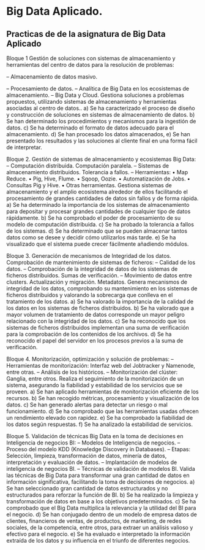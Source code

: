 # Big Data Aplicado.
## Practicas de de la asignatura de Big Data Aplicado

Bloque 1
Gestión de soluciones con sistemas de almacenamiento y herramientas del centro de datos para la resolución de problemas:

– Almacenamiento de datos masivo.

– Procesamiento de datos.
– Analítica de Big Data en los ecosistemas de almacenamiento.
– Big Data y Cloud.
Gestiona soluciones a problemas propuestos, utilizando sistemas de almacenamiento y herramientas asociadas al centro de datos..
a) Se ha caracterizado el proceso de diseño y construcción de soluciones en sistemas de almacenamiento de datos.
b) Se han determinado los procedimientos y mecanismos para la ingestión de datos.
c) Se ha determinado el formato de datos adecuado para el almacenamiento.
d) Se han procesado los datos almacenados,
e) Se han presentado los resultados y las soluciones al cliente final en una forma fácil de interpretar.
 
Bloque 2.
Gestión de sistemas de almacenamiento y ecosistemas Big Data:
– Computación distribuida. Computación paralela.
– Sistemas de almacenamiento distribuidos. Tolerancia a fallos.
– Herramientas:
• Map Reduce.
• Pig, Hive, Flume.
• Sqoop, Oozie.
• Automatización de Jobs.
• Consultas Pig y Hive.
• Otras herramientas.
Gestiona sistemas de almacenamiento y el amplio ecosistema alrededor de ellos facilitando el procesamiento de grandes cantidades de datos sin fallos y de forma rápida.
a) Se ha determinado la importancia de los sistemas de almacenamiento para depositar y procesar grandes cantidades de cualquier tipo de datos rápidamente.
b) Se ha comprobado el poder de procesamiento de su modelo de computación distribuida.
c) Se ha probado la tolerancia a fallos de los sistemas.
d) Se ha determinado que se pueden almacenar tantos datos como se desee y decidir cómo utilizarlos más tarde.
e) Se ha visualizado que el sistema puede crecer fácilmente añadiendo módulos.

Bloque 3.
Generación de mecanismos de Integridad de los datos. Comprobación de mantenimiento de sistemas de ficheros:
– Calidad de los datos.
– Comprobación de la integridad de datos de los sistemas de ficheros distribuidos. Sumas de verificación.
– Movimiento de datos entre clusters. Actualización y migración. Metadatos.
Genera mecanismos de integridad de los datos, comprobando su mantenimiento en los sistemas de ficheros distribuidos y valorando la sobrecarga que conlleva en el tratamiento de los datos.
a) Se ha valorado la importancia de la calidad de los datos en los sistemas de ficheros distribuidos.
b) Se ha valorado que a mayor volumen de tratamiento de datos corresponde un mayor peligro relacionado con la integridad de los datos.
c) Se ha reconocido que los sistemas de ficheros distribuidos implementan una suma de verificación para la comprobación de los contenidos de los archivos.
d) Se ha reconocido el papel del servidor en los procesos previos a la suma de verificación.

Bloque 4.
Monitorización, optimización y solución de problemas:
– Herramientas de monitorización: Interfaz web del Jobtracker y Namenode, entre otras.
– Análisis de los históricos.
– Monitorización del clúster: Ganglia, entre otros.
Realiza el seguimiento de la monitorización de un sistema, asegurando la fiabilidad y estabilidad de los servicios que se proveen.
a) Se han aplicado herramientas de monitorización eficiente de los recursos.
b) Se han recogido métricas, procesamiento y visualización de los datos.
c) Se han generado alertas para detectar un riesgo o mal funcionamiento.
d) Se ha comprobado que las herramientas usadas ofrecen un rendimiento elevado con rapidez.
e) Se ha comprobado la fiabilidad de los datos según respuestas.
f) Se ha analizado la estabilidad de servicios.

Bloque 5.
Validación de técnicas Big Data en la toma de decisiones en Inteligencia de negocios BI:
– Modelos de Inteligencia de negocios.
– Proceso del modelo KDD (Knowledge Discovery in Databases).
– Etapas: Selección, limpieza, transformación de datos, minería de datos, interpretación y evaluación de datos.
– Implantación de modelos de inteligencia de negocios BI.
– Técnicas de validación de modelos BI.
Valida las técnicas de Big Data para transformar una gran cantidad de datos en información significativa, facilitando la toma de decisiones de negocios.
a) Se han seleccionado gran cantidad de datos estructurados y no estructurados para reforzar la función de BI.
b) Se ha realizado la limpieza y transformación de datos en base a los objetivos predeterminados.
c) Se ha comprobado que el Big Data multiplica la relevancia y la utilidad del BI para el negocio.
d) Se han conjugado dentro de un modelo de empresa datos de clientes, financieros de ventas, de productos, de marketing, de redes sociales, de la competencia, entre otros, para extraer un análisis valioso y efectivo para el negocio.
e) Se ha evaluado e interpretado la información extraída de los datos y su influencia en el triunfo de diferentes negocios.



